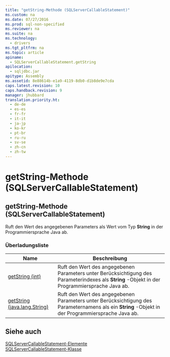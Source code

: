 ```yaml
---
title: "getString-Methode (SQLServerCallableStatement)"
ms.custom: na
ms.date: 07/27/2016
ms.prod: sql-non-specified
ms.reviewer: na
ms.suite: na
ms.technology: 
  - drivers
ms.tgt_pltfrm: na
ms.topic: article
apiname: 
  - SQLServerCallableStatement.getString
apilocation: 
  - sqljdbc.jar
apitype: Assembly
ms.assetid: 8e88614b-e1a9-4119-8db0-d1b8de9e7cda
caps.latest.revision: 10
caps.handback.revision: 9
manager: jhubbard
translation.priority.ht: 
  - de-de
  - es-es
  - fr-fr
  - it-it
  - ja-jp
  - ko-kr
  - pt-br
  - ru-ru
  - sv-se
  - zh-cn
  - zh-tw
---
```

# getString-Methode (SQLServerCallableStatement)
    
## getString\-Methode \(SQLServerCallableStatement\)  
 Ruft den Wert des angegebenen Parameters als Wert vom Typ **String** in der Programmiersprache Java ab.  
  
### Überladungsliste  
  
|Name|Beschreibung|  
|----------|------------------|  
|[getString \(int\)](../content/getString-Method--int-.md)|Ruft den Wert des angegebenen Parameters unter Berücksichtigung des Parameterindexes als **String** \-Objekt in der Programmiersprache Java ab.|  
|[getString \(java.lang.String\)](../content/getString-Method--java.lang.String-.md)|Ruft den Wert des angegebenen Parameters unter Berücksichtigung des Parameternamens als ein **String** \-Objekt in der Programmiersprache Java ab.|  
  
## Siehe auch  
 [SQLServerCallableStatement-Elemente](../content/SQLServerCallableStatement-Members.md)   
 [SQLServerCallableStatement-Klasse](../content/SQLServerCallableStatement-Class.md)  
  
  